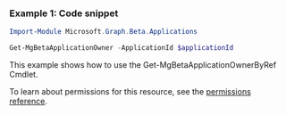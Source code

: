 ### Example 1: Code snippet

```powershell
Import-Module Microsoft.Graph.Beta.Applications

Get-MgBetaApplicationOwner -ApplicationId $applicationId
```
This example shows how to use the Get-MgBetaApplicationOwnerByRef Cmdlet.

To learn about permissions for this resource, see the [permissions reference](/graph/permissions-reference).

